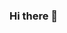 ### Hi there 👋

<!--
**migueegomez7/migueegomez7** is a ✨ _special_ ✨ repository because its `README.md` (this file) appears on your GitHub profile.

Here are some ideas to get you started:


- :book: I’m currently learning cybersecurity and pentesting in my free time.
- 🌱 I’m looking to collaborate on projects that would improve the world.
- 📫 How to reach me: miguelangelgomezx2@gmail.com
- ⚡ Fun fact: I play voleyball as a wingspiker in my free time. I also love going bouldering in indoor climbing walls.
-->
